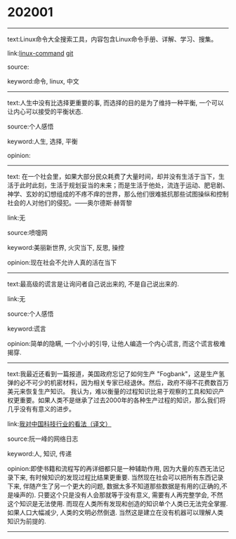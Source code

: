 # 202001

---
text:Linux命令大全搜索工具，内容包含Linux命令手册、详解、学习、搜集。

link:[linux-command](https://wangchujiang.com/linux-command/) [git](https://github.com/jaywcjlove/linux-command)

source:

keyword:命令, linux, 中文

---

text:人生中没有比选择更重要的事, 而选择的目的是为了维持一种平衡, 一个可以让内心可以接受的平衡状态.

source:个人感悟

keyword:人生, 选择, 平衡

opinion:

---

text: 在一个社会里，如果大部分民众耗费了大量时间，却并没有生活于当下，生活于此时此刻，生活于规划妥当的未来；而是生活于他处，流连于运动、肥皂剧、神学、玄妙的幻想组成的不疼不痒的世界，那么他们很难抵抗那些试图操纵和控制社会的人对他们的侵犯。——奥尔德斯·赫胥黎

link:无

source:喷嚏网

keyword:美丽新世界, 火灾当下, 反思, 操控

opinion:现在社会不允许人真的活在当下

---

text:最高级的谎言是让询问者自己说出来的, 不是自己说出来的.

link:无

source:个人感悟

keyword:谎言

opinion:简单的隐瞒, 一个小小的引导, 让他人编造一个内心谎言, 而这个谎言极难揭穿.

---

text:我最近还看到一篇报道，美国政府忘记了如何生产 "Fogbank"，这是生产氢弹的必不可少的机密材料，因为相关专家已经退休。然后，政府不得不花费数百万美元来恢复生产知识。 我认为，难以衡量的过程知识比易于观察的工具和知识产权更重要。如果人类不是继承了过去2000年的各种生产过程的知识，那么我们将几乎没有有意义的进步。

link:[我对中国科技行业的看法（译文）](http://www.ruanyifeng.com/blog/2020/01/china-technology-review.html)

source:阮一峰的网络日志

keyword:人, 知识, 传递

opinion:即使书籍和流程写的再详细都只是一种辅助作用, 因为大量的东西无法记录下来, 有时候知识的发现过程比结果更重要. 当然现在社会可以把所有东西记录下来, 伴随产生了另一个更大的问题, 数据太多不知道那些数据是有用的(正确的,不是噪声的). 只要这个只是没有人会那就等于没有意义, 需要有人再完整学会, 不然这个知识是无法使用. 而现在人类所有发现和创造的知识单个人类已无法完全掌握. 如果人口大幅减少, 人类的文明必然倒退. 当然这是建立在没有机器可以理解人类知识为前提的.

---
